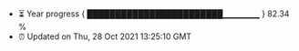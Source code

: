 - ⏳ Year progress { ████████████████████████▁▁▁▁▁▁ } 82.34 %
- ⏰ Updated on Thu, 28 Oct 2021 13:25:10 GMT


